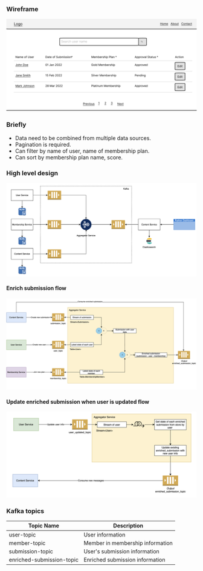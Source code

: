 ### Wireframe
![wireframe](docs/images/wireframe.png)

### Briefly
- Data need to be combined from multiple data sources.
- Pagination is required.
- Can filter by name of user, name of membership plan.
- Can sort by membership plan name, score.

### High level design
![HLD](docs/images/HLD.png)

#### Enrich submission flow
![enrich-flow](docs/images/stream-join-table.png)

#### Update enriched submission when user is updated flow
![update-flow](docs/images/update-enriched-submission.png)

### Kafka topics

| Topic Name                    | Description |
|------------                   |-------------|
| user-topic                    | User information|
| member-topic                  | Member in membership information |
| submission-topic              | User's submission information |
| enriched-submission-topic     | Enriched submission information |


